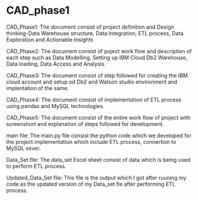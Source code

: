 # CAD_phase1
CAD_Phase1: The document consist of project definition and Design thinking-Data Warehouse structure, Data Integration, ETL process, Data Exploration and Actionable Insights

CAD_Phase2: The document consist of poject work flow and description of each step such as Data Modelling, Setting up IBM Cloud Db2 Warehouse, Data loading, Data Access and Analysis.

CAD_Phase3: The document consist of step followed for creating the IBM cloud account and setup od Db2 and Watson studio environment and implentation of the same.

CAD_Phase4: The document consist of implementation of ETL process using pandas and MySQL technologies.

CAD_Phase5: The document consist of the entire work flow of project with screenshort and explanation of steps followed for development.

main file: The main.py file consist the python code which we developed for the project implementation which include ETL process, connertion to MySQL sever.

Data_Set file: The data_set Excel sheet consist of data which is being used to perform ETL process.

Updated_Data_Set file: This file is the output which I got after ruuning my code as the updated version of my Data_set fie after performing ETL process.
